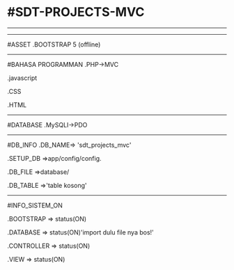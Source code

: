 <h1>#SDT-PROJECTS-MVC</h1>
<hr>

<hr>
#ASSET
.BOOTSTRAP 5 (offline)


<hr>
#BAHASA PROGRAMMAN
.PHP->MVC

.javascript

.CSS

.HTML


<hr>
#DATABASE
.MySQLI->PDO


<hr>
#DB_INFO
.DB_NAME=> 'sdt_projects_mvc'

.SETUP_DB =>app/config/config.

.DB_FILE =>database/

.DB_TABLE =>'table kosong'

<hr>
#INFO_SISTEM_ON

.BOOTSTRAP => status(ON)

.DATABASE => status(ON)'import dulu file nya bos!'

.CONTROLLER => status(ON)

.VIEW => status(ON)
